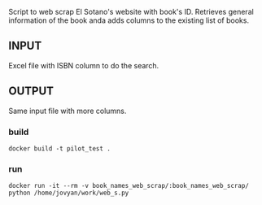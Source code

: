 Script to web scrap El Sotano's website with book's ID. Retrieves general information of the book anda adds columns to the existing list of books.
## INPUT 
Excel file with ISBN column to do the search.
## OUTPUT
Same input file with more columns.

### build
```
docker build -t pilot_test .
```
### run
```
docker run -it --rm -v book_names_web_scrap/:book_names_web_scrap/  python /home/jovyan/work/web_s.py
```
